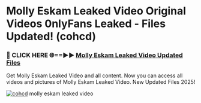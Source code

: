 # Molly Eskam Leaked Video Original Videos 0nlyFans Leaked - Files Updated! (cohcd)

<h3>🔴 CLICK HERE 🌐==►► <a href="https://tinyurl.com/x26r9saj" rel="nofollow">Molly Eskam Leaked Video Updated Files</a></h3>

Get Molly Eskam Leaked Video and all content. Now you can access all videos and pictures of Molly Eskam Leaked Video. New Updated Files 2025!

[![cohcd](https://i.imgur.com/LkgZPqh.gif)](https://tinyurl.com/x26r9saj)
molly eskam leaked video